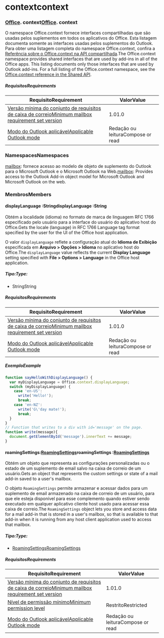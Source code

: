 
# <a name="context"></a><span data-ttu-id="0acc6-101">context</span><span class="sxs-lookup"><span data-stu-id="0acc6-101">context</span></span>

### <span data-ttu-id="0acc6-p101">[Office](Office.md). context</span><span class="sxs-lookup"><span data-stu-id="0acc6-p101">[Office](Office.md). context</span></span>

<span data-ttu-id="0acc6-p102">O namespace Office.context fornece interfaces compartilhadas que são usadas pelos suplementos em todos os aplicativos do Office. Esta listagem documenta somente as interfaces usadas pelos suplementos do Outlook. Para obter uma listagem completa do namespace Office.context, confira a [Referência sobre o Office.context na API compartilhada](/javascript/api/office/office.context).</span><span class="sxs-lookup"><span data-stu-id="0acc6-p102">The Office.context namespace provides shared interfaces that are used by add-ins in all of the Office apps. This listing documents only those interfaces that are used by Outlook add-ins. For a full listing of the Office.context namespace, see the [Office.context reference in the Shared API](/javascript/api/office/office.context).</span></span>


##### <a name="requirements"></a><span data-ttu-id="0acc6-106">Requisitos</span><span class="sxs-lookup"><span data-stu-id="0acc6-106">Requirements</span></span>

|<span data-ttu-id="0acc6-107">Requisito</span><span class="sxs-lookup"><span data-stu-id="0acc6-107">Requirement</span></span>| <span data-ttu-id="0acc6-108">Valor</span><span class="sxs-lookup"><span data-stu-id="0acc6-108">Value</span></span>|
|---|---|
|[<span data-ttu-id="0acc6-109">Versão mínima do conjunto de requisitos de caixa de correio</span><span class="sxs-lookup"><span data-stu-id="0acc6-109">Minimum mailbox requirement set version</span></span>](/office/dev/add-ins/reference/requirement-sets/outlook-api-requirement-sets)| <span data-ttu-id="0acc6-110">1.0</span><span class="sxs-lookup"><span data-stu-id="0acc6-110">1.0</span></span>|
|[<span data-ttu-id="0acc6-111">Modo do Outlook aplicável</span><span class="sxs-lookup"><span data-stu-id="0acc6-111">Applicable Outlook mode</span></span>](https://docs.microsoft.com/outlook/add-ins/#extension-points)| <span data-ttu-id="0acc6-112">Redação ou leitura</span><span class="sxs-lookup"><span data-stu-id="0acc6-112">Compose or read</span></span>|

### <a name="namespaces"></a><span data-ttu-id="0acc6-113">Namespaces</span><span class="sxs-lookup"><span data-stu-id="0acc6-113">Namespaces</span></span>

<span data-ttu-id="0acc6-114">[mailbox](office.context.mailbox.md): fornece acesso ao modelo de objeto de suplemento do Outlook para o Microsoft Outlook e o Microsoft Outlook na Web.</span><span class="sxs-lookup"><span data-stu-id="0acc6-114">[mailbox](office.context.mailbox.md): Provides access to the Outlook Add-in object model for Microsoft Outlook and Microsoft Outlook on the web.</span></span>

### <a name="members"></a><span data-ttu-id="0acc6-115">Membros</span><span class="sxs-lookup"><span data-stu-id="0acc6-115">Members</span></span>

####  <a name="displaylanguage-string"></a><span data-ttu-id="0acc6-116">displayLanguage :String</span><span class="sxs-lookup"><span data-stu-id="0acc6-116">displayLanguage :String</span></span>

<span data-ttu-id="0acc6-117">Obtém a localidade (idioma) no formato de marca de linguagem RFC 1766 especificado pelo usuário para a interface do usuário do aplicativo host do Office.</span><span class="sxs-lookup"><span data-stu-id="0acc6-117">Gets the locale (language) in RFC 1766 Language tag format specified by the user for the UI of the Office host application.</span></span>

<span data-ttu-id="0acc6-118">O valor `displayLanguage` reflete a configuração atual do **Idioma de Exibição** especificada em **Arquivo > Opções > Idioma** no aplicativo host do Office.</span><span class="sxs-lookup"><span data-stu-id="0acc6-118">The `displayLanguage` value reflects the current **Display Language** setting specified with **File > Options > Language** in the Office host application.</span></span>

##### <a name="type"></a><span data-ttu-id="0acc6-119">Tipo:</span><span class="sxs-lookup"><span data-stu-id="0acc6-119">Type:</span></span>

*   <span data-ttu-id="0acc6-120">String</span><span class="sxs-lookup"><span data-stu-id="0acc6-120">String</span></span>

##### <a name="requirements"></a><span data-ttu-id="0acc6-121">Requisitos</span><span class="sxs-lookup"><span data-stu-id="0acc6-121">Requirements</span></span>

|<span data-ttu-id="0acc6-122">Requisito</span><span class="sxs-lookup"><span data-stu-id="0acc6-122">Requirement</span></span>| <span data-ttu-id="0acc6-123">Valor</span><span class="sxs-lookup"><span data-stu-id="0acc6-123">Value</span></span>|
|---|---|
|[<span data-ttu-id="0acc6-124">Versão mínima do conjunto de requisitos de caixa de correio</span><span class="sxs-lookup"><span data-stu-id="0acc6-124">Minimum mailbox requirement set version</span></span>](/office/dev/add-ins/reference/requirement-sets/outlook-api-requirement-sets)| <span data-ttu-id="0acc6-125">1.0</span><span class="sxs-lookup"><span data-stu-id="0acc6-125">1.0</span></span>|
|[<span data-ttu-id="0acc6-126">Modo do Outlook aplicável</span><span class="sxs-lookup"><span data-stu-id="0acc6-126">Applicable Outlook mode</span></span>](https://docs.microsoft.com/outlook/add-ins/#extension-points)| <span data-ttu-id="0acc6-127">Redação ou leitura</span><span class="sxs-lookup"><span data-stu-id="0acc6-127">Compose or read</span></span>|

##### <a name="example"></a><span data-ttu-id="0acc6-128">Exemplo</span><span class="sxs-lookup"><span data-stu-id="0acc6-128">Example</span></span>

```js
function sayHelloWithDisplayLanguage() {
  var myDisplayLanguage = Office.context.displayLanguage;
  switch (myDisplayLanguage) {
    case 'en-US':
      write('Hello!');
      break;
    case 'en-NZ':
      write('G\'day mate!');
      break;
  }
}
// Function that writes to a div with id='message' on the page.
function write(message){
  document.getElementById('message').innerText += message;
}
```

####  <a name="roamingsettings-roamingsettingsjavascriptapioutlook11officeroamingsettings"></a><span data-ttu-id="0acc6-129">roamingSettings:[RoamingSettings](/javascript/api/outlook_1_1/office.RoamingSettings)</span><span class="sxs-lookup"><span data-stu-id="0acc6-129">roamingSettings :[RoamingSettings](/javascript/api/outlook_1_1/office.RoamingSettings)</span></span>

<span data-ttu-id="0acc6-130">Obtém um objeto que representa as configurações personalizadas ou o estado de um suplemento de email salvo na caixa de correio de um usuário.</span><span class="sxs-lookup"><span data-stu-id="0acc6-130">Gets an object that represents the custom settings or state of a mail add-in saved to a user's mailbox.</span></span>

<span data-ttu-id="0acc6-131">O objeto `RoamingSettings` permite armazenar e acessar dados para um suplemento de email armazenado na caixa de correio de um usuário, para que ele esteja disponível para esse complemento quando estiver sendo executado em qualquer aplicativo cliente host usado para acessar essa caixa de correio.</span><span class="sxs-lookup"><span data-stu-id="0acc6-131">The `RoamingSettings` object lets you store and access data for a mail add-in that is stored in a user's mailbox, so that is available to that add-in when it is running from any host client application used to access that mailbox.</span></span>

##### <a name="type"></a><span data-ttu-id="0acc6-132">Tipo:</span><span class="sxs-lookup"><span data-stu-id="0acc6-132">Type:</span></span>

*   [<span data-ttu-id="0acc6-133">RoamingSettings</span><span class="sxs-lookup"><span data-stu-id="0acc6-133">RoamingSettings</span></span>](/javascript/api/outlook_1_1/office.RoamingSettings)

##### <a name="requirements"></a><span data-ttu-id="0acc6-134">Requisitos</span><span class="sxs-lookup"><span data-stu-id="0acc6-134">Requirements</span></span>

|<span data-ttu-id="0acc6-135">Requisito</span><span class="sxs-lookup"><span data-stu-id="0acc6-135">Requirement</span></span>| <span data-ttu-id="0acc6-136">Valor</span><span class="sxs-lookup"><span data-stu-id="0acc6-136">Value</span></span>|
|---|---|
|[<span data-ttu-id="0acc6-137">Versão mínima do conjunto de requisitos de caixa de correio</span><span class="sxs-lookup"><span data-stu-id="0acc6-137">Minimum mailbox requirement set version</span></span>](/office/dev/add-ins/reference/requirement-sets/outlook-api-requirement-sets)| <span data-ttu-id="0acc6-138">1.0</span><span class="sxs-lookup"><span data-stu-id="0acc6-138">1.0</span></span>|
|[<span data-ttu-id="0acc6-139">Nível de permissão mínimo</span><span class="sxs-lookup"><span data-stu-id="0acc6-139">Minimum permission level</span></span>](https://docs.microsoft.com/outlook/add-ins/understanding-outlook-add-in-permissions)| <span data-ttu-id="0acc6-140">Restrito</span><span class="sxs-lookup"><span data-stu-id="0acc6-140">Restricted</span></span>|
|[<span data-ttu-id="0acc6-141">Modo do Outlook aplicável</span><span class="sxs-lookup"><span data-stu-id="0acc6-141">Applicable Outlook mode</span></span>](https://docs.microsoft.com/outlook/add-ins/#extension-points)| <span data-ttu-id="0acc6-142">Redação ou leitura</span><span class="sxs-lookup"><span data-stu-id="0acc6-142">Compose or read</span></span>|
